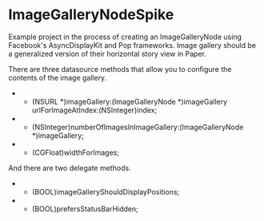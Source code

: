 # ImageGalleryNodeSpike
Example project in the process of creating an ImageGalleryNode using Facebook's AsyncDisplayKit and Pop frameworks.  Image gallery should be a generalized version of their horizontal story view in Paper.

There are three datasource methods that allow you to configure the contents of the image gallery.
- - (NSURL *)imageGallery:(ImageGalleryNode *)imageGallery urlForImageAtIndex:(NSInteger)index;
- - (NSInteger)numberOfImagesInImageGallery:(ImageGalleryNode *)imageGallery;
- - (CGFloat)widthForImages;

And there are two delegate methods.
- - (BOOL)imageGalleryShouldDisplayPositions;
- - (BOOL)prefersStatusBarHidden;



